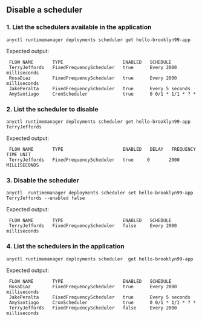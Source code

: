 ## Disable a scheduler

### 1. List the schedulers available in the application

```
anyctl runtimemanager deployments scheduler get hello-brooklyn99-app
```

Expected output:

```
 FLOW NAME       TYPE                      ENABLED   SCHEDULE
 TerryJeffords   FixedFrequencyScheduler   true      Every 2000 milliseconds
 RosaDiaz        FixedFrequencyScheduler   true      Every 2000 milliseconds
 JakePeralta     FixedFrequencyScheduler   true      Every 5 seconds
 AmySantiago     CronScheduler             true      0 0/1 * 1/1 * ? *
```

### 2. List the scheduler to disable

```
anyctl runtimemanager deployments scheduler get hello-brooklyn99-app TerryJeffords
```

Expected output:

```
 FLOW NAME       TYPE                      ENABLED   DELAY   FREQUENCY   TIME UNIT
 TerryJeffords   FixedFrequencyScheduler   true     0       2000        MILLISECONDS 
```

### 3. Disable the scheduler

```
anyctl  runtimemanager deployments scheduler set hello-brooklyn99-app TerryJeffords --enabled false
```

Expected output:

```
 FLOW NAME       TYPE                      ENABLED   SCHEDULE
 TerryJeffords   FixedFrequencyScheduler   false     Every 2000 milliseconds
```

### 4. List the schedulers in the application

```
anyctl runtimemanager deployments scheduler  get hello-brooklyn99-app
```

Expected output:

```
 FLOW NAME       TYPE                      ENABLED   SCHEDULE
 RosaDiaz        FixedFrequencyScheduler   true      Every 2000 milliseconds
 JakePeralta     FixedFrequencyScheduler   true      Every 5 seconds
 AmySantiago     CronScheduler             true      0 0/1 * 1/1 * ? *
 TerryJeffords   FixedFrequencyScheduler   false     Every 2000 milliseconds
```